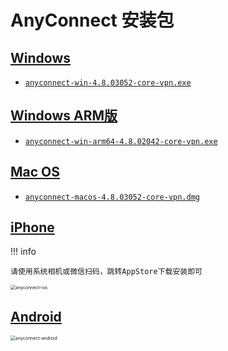 # AnyConnect 安装包

## [Windows][win]

- [`anyconnect-win-4.8.03052-core-vpn.exe`][win]

## [Windows ARM版][win-arm]

- [`anyconnect-win-arm64-4.8.02042-core-vpn.exe`][win-arm]

## [Mac OS][mac]

- [`anyconnect-macos-4.8.03052-core-vpn.dmg`][mac]

## [iPhone][iphone] 

!!! info

	请使用系统相机或微信扫码，跳转AppStore下载安装即可

<img src="/images/anyconnect-ios.png
" alt="anyconnect-ios" style="zoom:50%;" align="middle" />

## [Android][android]

<img src="/images/anyconnect-android.png
" alt="anyconnect-android" style="zoom:50%;" align="middle" />

[win]: https://it.digitalchina.com/resource/vpn/anyconnect-win-4.8.03052-core-vpn.exe
[win-arm]: https://it.digitalchina.com/resource/vpn/anyconnect-win-arm64-4.8.02042-core-vpn.exe
[mac]: https://it.digitalchina.com/resource/vpn/anyconnect-macos-4.8.03052-core-vpn.dmg
[iphone]: https://itunes.apple.com/cn/app/cisco-anyconnect/id1135064690?mt=8
[android]: https://it.digitalchina.com/resource/vpn/anyconnect-android.apk

